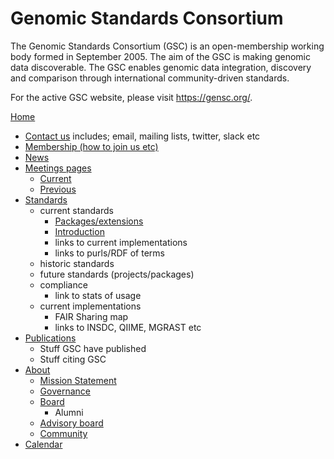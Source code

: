 # Genomic Standards Consortium

The Genomic Standards Consortium (GSC) is an open-membership working body formed in September 2005. The aim of the GSC is making genomic data discoverable. The GSC enables genomic data integration, discovery and comparison through international community-driven standards.

For the active GSC website, please visit https://gensc.org/.


[Home](/)
 - [Contact us](_pages/contact.md)
    includes; email, mailing lists, twitter, slack etc
 - [Membership (how to join us etc)](_pages/membership.md)
 - [News](_pages/news.md)
 - [Meetings pages](_page/meetings.md)
    - [Current](_pages/meetings/current.md)
    - [Previous](_pages/meetings/past.md)
 - [Standards](_pages/standards-intro.md)
    - current standards
       - [Packages/extensions](_pages/standards/packages.md) 
       - [Introduction](_pages/standards/packages.md) 
       - links to current implementations
       - links to purls/RDF of terms
    - historic standards
    - future standards (projects/packages)
    - compliance
       - link to stats of usage
    - current implementations
       - FAIR Sharing map
       - links to INSDC, QIIME, MGRAST etc
 - [Publications](_pages/publication-list.md)
    - Stuff GSC have published
    - Stuff citing GSC
 - [About](_pages/about.md)
    - [Mission Statement](_pages/about/mission.md)
    - [Governance](_pages/about/goverhance.md)
    - [Board](_pages/about/board-members.md)
       - Alumni
    - [Advisory board](_pages/about/advisors.md)
    - [Community](_pages/about/community.md)
 - [Calendar](_pages/calendar.md)
 




